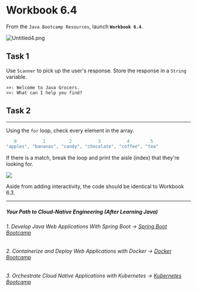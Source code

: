 # Workbook 6.4

From the `Java Bootcamp Resources`, launch **`Workbook 6.4`**.

![Untitled4.png](https://img-c.udemycdn.com/redactor/raw/article_lecture/2025-01-04_02-04-54-c92101d09bb667c4df42507f388aa5b0.png)

## Task 1

Use `Scanner` to pick up the user's response. Store the response in a `String` variable.
```
>>: Welcome to Java Grocers.
>>: What can I help you find?
```

## Task 2
------

Using the `for` loop, check every element in the array. 

```java
   0          1         2          3          4        5
"apples", "bananas", "candy", "chocolate", "coffee", "tea"
```


If there is a match, break the loop and print the aisle (index) that they're looking for.

![](https://img-c.udemycdn.com/redactor/raw/article_lecture/2025-01-04_02-04-54-3b28f729d9545d80702bf2ca4f7e525b.gif)

Aside from adding interactivity, the code should be identical to Workbook 6.3.

----------
##### Your Path to Cloud-Native Engineering (After Learning Java)
###### 1. Develop Java Web Applications With Spring Boot → [Spring Boot Bootcamp](https://www.udemy.com/course/the-complete-spring-boot-development-bootcamp/?couponCode=SPRING_BOOTCAMP)
###### 2. Containerize and Deploy Web Applications with Docker → [Docker Bootcamp](https://www.udemy.com/course/docker-bootcamp-conquer-docker-with-real-world-projects/?couponCode=DOCKER_BOOTCAMP)
###### 3. Orchestrate Cloud Native Applications with Kubernetes → [Kubernetes Bootcamp](https://kubernetestraining.io/)